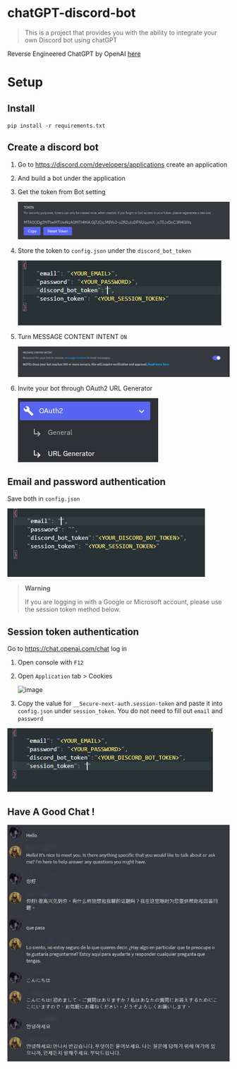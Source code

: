 # chatGPT-discord-bot

> This is a project that provides you with the ability to integrate your own Discord bot using chatGPT

Reverse Engineered ChatGPT by OpenAI [here](https://github.com/acheong08/ChatGPT)

# Setup

## Install

`pip install -r requirements.txt`

## Create a discord bot

1. Go to https://discord.com/developers/applications create an application
2. And build a bot under the application
3. Get the token from Bot setting

   ![1670143818339](image/README/1670143818339.png)
4. Store the token to `config.json` under the `discord_bot_token`

   ![1670250610205](image/README/1670250610205.png)
5. Turn MESSAGE CONTENT INTENT `ON`

   ![1670176647431](image/README/1670176647431.png)
6. Invite your bot through OAuth2 URL Generator

   ![1670176722801](image/README/1670176722801.png)
## Email and password authentication
Save both in `config.json`

![1670250583265](image/README/1670250583265.png)

> **Warning**
> 
> If you are logging in with a Google or Microsoft account, please use the session token method below.

## Session token authentication

Go to https://chat.openai.com/chat log in

1. Open console with `F12`
2. Open `Application` tab > Cookies

   ![image](https://user-images.githubusercontent.com/36258159/205494773-32ef651a-994d-435a-9f76-a26699935dac.png)
3. Copy the value for `__Secure-next-auth.session-token` and paste it into `config.json` under `session_token`. You do not need to fill out `email` and `password`

![1670250561033](image/README/1670250561033.png)


## Have A Good Chat !

   ![1670177247310](image/README/1670177247310.jpg)
